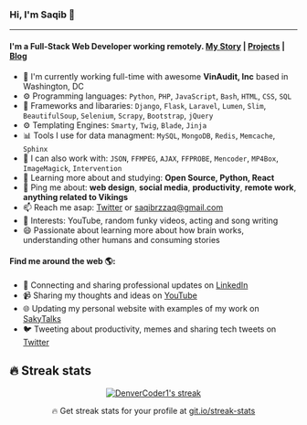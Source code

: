### Hi, I'm Saqib 👋
---

#### I'm a Full-Stack Web Developer working remotely. [My Story](http://www.sakytalks.com/my-developer-story/) | [Projects](http://www.sakytalks.com/projects/) | [Blog](http://www.sakytalks.com/blog/)

- 🏢 I'm currently working full-time with awesome **VinAudit, Inc** based in Washington, DC
- ⚙️ Programming languages: `Python`, `PHP`, `JavaScript`, `Bash`, `HTML`, `CSS`, `SQL`
- 📘 Frameworks and libararies: `Django`, `Flask`, `Laravel`, `Lumen`, `Slim`, `BeautifulSoup`, `Selenium`, `Scrapy`, `Bootstrap`, `jQuery`
- ⚙️ Templating Engines: `Smarty`, `Twig`, `Blade`, `Jinja`
- 📊 Tools I use for data managment: `MySQL`, `MongoDB`, `Redis`, `Memcache`, `Sphinx`
- 🔧 I can also work with: `JSON`, `FFMPEG`, `AJAX`, `FFPROBE`, `Mencoder`, `MP4Box`, `ImageMagick`, `Intervention` 
- 🌱 Learning more about and studying: **Open Source, Python, React**
- 💬 Ping me about: **web design**, **social media**, **productivity**, **remote work**, **anything related to Vikings**
- 📫 Reach me asap: <a href="https://twitter.com/sakytalks/">Twitter</a> or saqibrzzaq@gmail.com
- 💜 Interests: YouTube, random funky videos, acting and song writing
- 😄 Passionate about learning more about how brain works, understanding other humans and consuming stories

#### Find me around the web 🌎:
- 💼 Connecting and sharing professional updates on <a href="https://www.linkedin.com/in/sakydev/">LinkedIn</a>
- 📹 Sharing my thoughts and ideas on <a href="https://www.youtube.com/c/sakytalks/">YouTube</a>
- 🌐 Updating my personal website with examples of my work on <a href="http://www.sakytalks.com/">SakyTalks</a>
- 🐦 Tweeting about productivity, memes and sharing tech tweets on <a href="https://twitter.com/sakytalks/">Twitter</a>

## 🔥 Streak stats

<!-- GitHub Readme Streak Stats - https://github.com/DenverCoder1/github-readme-streak-stats -->
<p align="center">
  <a href="https://github.com/DenverCoder1/github-readme-streak-stats">
    <img title="🔥 Get streak stats for your profile at git.io/streak-stats" alt="DenverCoder1's streak" src="https://github-readme-streak-stats.herokuapp.com/?user=sakydev&theme=monokai-metallian&hide_border=true"/>
  </a>
  <p align="center">🔥 Get streak stats for your profile at <a href="https://git.io/streak-stats">git.io/streak-stats</a></p>
</p>

<!-- Some badges are from https://github.com/Ileriayo/markdown-badges -->
